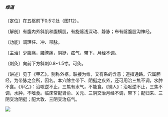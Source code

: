 ##### 维道

〔定位〕在五枢前下0.5寸处（图112）。

〔解剖〕有腹内外斜肌和腹横肌，有旋髂浅深动、静脉；布有髂腹股沟神经。

〔功能〕调理任、冲、带脉。

〔主治〕少腹痛，腰胯痛，阴挺，疝气，带下，月经不调。

〔刺灸〕向前下方斜刺0.8~1.5寸。可灸。

〔讲述〕见于《甲乙》。别称外枢。联接为维，又有系的含意；道指通路。穴属胆经，为带脉之会所，因名。本穴除主带下、阴挺之疾外，还可用治三焦不调，水肿不食。《甲乙》：治咳逆不止，三焦有水气，不能食。《铜人》：治呕逆不止，三焦不调，水肿，不嗜食。临床常配肾俞、关元、三阴交治月经不调，带下；配归来、三阴交治阴挺；配大敦、三阴交治疝气。

![](img/图112.jpg)
